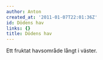 ```yaml
---
author: Anton
created_at: '2011-01-07T22:01:36Z'
id: Dödens hav
links: {}
title: Dödens hav
---
```


Ett fruktat havsområde långt i väster.
